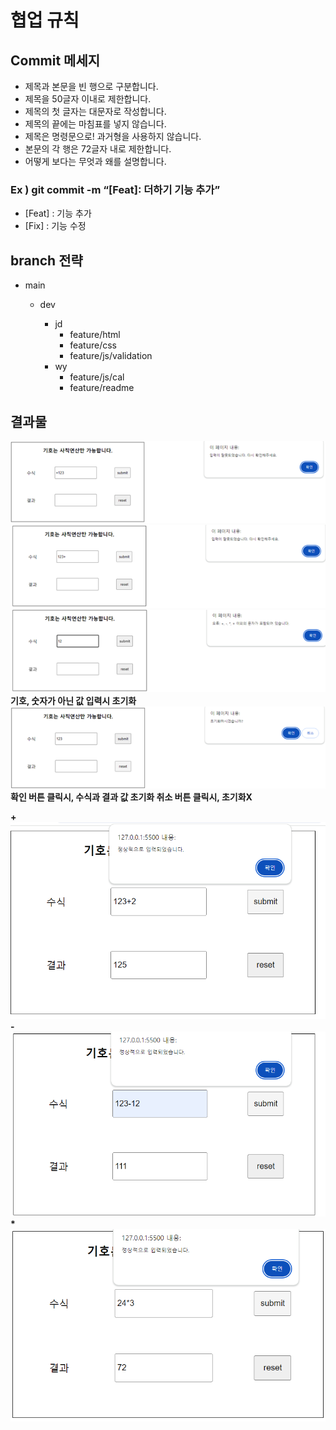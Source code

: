 # 협업 규칙

## Commit 메세지

- 제목과 본문을 빈 행으로 구분합니다.
- 제목을 50글자 이내로 제한합니다.
- 제목의 첫 글자는 대문자로 작성합니다.
- 제목의 끝에는 마침표를 넣지 않습니다.
- 제목은 명령문으로! 과거형을 사용하지 않습니다.
- 본문의 각 행은 72글자 내로 제한합니다.
- 어떻게 보다는 무엇과 왜를 설명합니다.

### Ex ) git commit -m “[Feat]: 더하기 기능 추가”

- [Feat] : 기능 추가
- [Fix] : 기능 수정

## branch 전략

- main

  - dev

    - jd
      - feature/html
      - feature/css
      - feature/js/validation
    - wy
      - feature/js/cal
      - feature/readme

## 결과물

![alt text](image.png)
![alt text](image-1.png)
![alt text](image-2.png)
<b>기호, 숫자가 아닌 값 입력시 초기화
![alt text](image-3.png)
<b>확인 버튼 클릭시, 수식과 결과 값 초기화
<b>취소 버튼 클릭시, 초기화X

<b> +
![alt text](image-4.png)
<b> -
![alt text](image-5.png)
<b> \*
![alt text](image-6.png)
